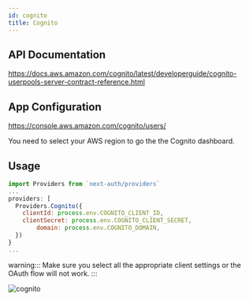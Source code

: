 ```yaml
---
id: cognito
title: Cognito
---
```


## API Documentation

https://docs.aws.amazon.com/cognito/latest/developerguide/cognito-userpools-server-contract-reference.html

## App Configuration

https://console.aws.amazon.com/cognito/users/

You need to select your AWS region to go the the Cognito dashboard.

## Usage

```js
import Providers from `next-auth/providers`
...
providers: [
  Providers.Cognito({
    clientId: process.env.COGNITO_CLIENT_ID,
    clientSecret: process.env.COGNITO_CLIENT_SECRET,
		domain: process.env.COGNITO_DOMAIN,
  })
}
...
```

warning:::
Make sure you select all the appropriate client settings or the OAuth flow will not work.
:::

![cognito](https://user-images.githubusercontent.com/7902980/83951604-cd096e80-a832-11ea-8bd2-c496ec9a16cb.PNG)
